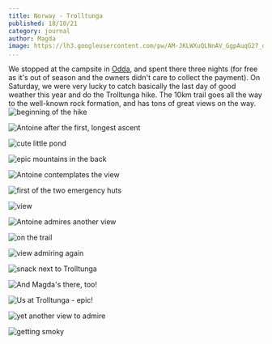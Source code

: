 ```yaml
---
title: Norway - Trolltunga
published: 18/10/21
category: journal
author: Magda
image: https://lh3.googleusercontent.com/pw/AM-JKLWXuQLNnAV_GgpAuqG27_qW_MBbSNxONT1g6HPX-9yaB42GRWVyOKGWHlcghqqgTiVpDLZkhvgdXWBhb-wrhPafozRfSflOipfeGeAZmwVoiyLUFjd1W3IvmGNfSF5T-kIe2f8yG1MC72yhfo4ZxZxz=w2092-h1394-no?authuser=0
...
```

We stopped at the campsite in [Odda](https://goo.gl/maps/xV3F4GLVznosjDzj8), and spent there three nights (for free as it's out of season and the owners didn't care to collect the payment). On Saturday, we were very lucky to catch basically the last day of good weather this year and do the Trolltunga hike. The 10km trail goes all the way to the well-known rock formation, and has tons of great views on the way.
![beginning of the hike](https://lh3.googleusercontent.com/pw/AM-JKLW0ucP70CL9zYlfbFEHIRoGXahonLAsg5_txEhXhLbKiwZZvdwGGrJ6ajJ62NrltdfBGWhnkPaEwlJQ7J8VcfDCSorL7ZOEgSwQfYHI873rrgRxPYS6CpAIOozUC9vFy71w5Cp8xfuu-x1uMGzGQ8ge=w2092-h1394-no?authuser=0)

![Antoine after the first, longest ascent](https://lh3.googleusercontent.com/pw/AM-JKLWY0QGLH22U9rx1I4HJyEzoyGDa5qb1OHwRJ3BjZKcf_M_FyQfVsgs_IKIj6kFcX3Zy9PNtCAEbUhoRokpueO6oZDUV4elFqGZGfqpk4Hkv747UcfHOD4pOQuFOp3bHPBFLfs599qGT8Uj-dhjJrIAC=w2092-h1394-no?authuser=0)

![cute little pond](https://lh3.googleusercontent.com/pw/AM-JKLWXuQLNnAV_GgpAuqG27_qW_MBbSNxONT1g6HPX-9yaB42GRWVyOKGWHlcghqqgTiVpDLZkhvgdXWBhb-wrhPafozRfSflOipfeGeAZmwVoiyLUFjd1W3IvmGNfSF5T-kIe2f8yG1MC72yhfo4ZxZxz=w2092-h1394-no?authuser=0)

![epic mountains in the back](https://lh3.googleusercontent.com/pw/AM-JKLWgGPKvOiALozLd_BIr3YtEIB06OxXzoblQHJMWVUmh7YBy7PdUbx37a6r6Yyk2I57ZEDgTvD0ns9pMifgvUiX7tw3tLRZxtXAiyEKn6wynkaGdrYq4jxlwxRAHxImD5Lro9wSpO9kVoHEJMvTyNuv1=w2092-h1394-no?authuser=0)

![Antoine contemplates the view](https://lh3.googleusercontent.com/pw/AM-JKLXGUaqR1KHna9LnCNn5IVJFsM4Vqi_wnHiH_Kz_QVschLwoBjRZ-RKgHO56ZI_nSkqen9p4a4Ji97aFJ1NCXyFZY-q4nLftUhGhurCdfR4Cw-kHxgDWj9Grn8MThs0tUSA5ujl_94_yjOAIRkJkBqJI=w2092-h1394-no?authuser=0)

![first of the two emergency huts](https://lh3.googleusercontent.com/pw/AM-JKLVLrGcGb4WVQKKmTTVzfB5LSu_FutnEciIlOuHCqnaJawsRRY3z1ZhfepuJONErXtElqOEXobW0rvC25f856gOwexwrkBBlcYUQ3O0SztE3aLxXvc1QkYPIQ2_cyvb0OxfOLRLTk5SdUk0bW-YWBwhj=w2092-h1394-no?authuser=0)

![view](https://lh3.googleusercontent.com/pw/AM-JKLWhJM7JOoGSVVjCYTtdUrHhjzcDdJEPCkiExWzMOa-jFzRMyBFx8IslO0trfF35nUFiZg62doybl-IuResQzhqwUUECZRc-8rrjlNsSSiLSN92CUkEA39HvIeI-wqWA1PZptugRAIzTghdrvZPtAU4Z=w2092-h1394-no?authuser=0)

![Antoine admires another view](https://lh3.googleusercontent.com/pw/AM-JKLXgFpx_lv-Epn67L4_5gPSYCFfCulGKcFwIYr6VgN6Ax4uzsuHvjL6_nYPMQssU1ns4FeBZ6hRveOJ0Ojd1PMFohjNK5Y5YcQ6DqN0ZxESPyxoGjSf5hXvAnrPqGhwxKwEqBNYdvC5kYIVWCEzIY0l2=w2092-h1394-no?authuser=0)

![on the trail](https://lh3.googleusercontent.com/pw/AM-JKLXIa5G4ojP_Ti2qTkHCr-CWhqo7TWgr6eF4NZZ042aZBXa48pemEj3p3t9bOzDDplYiU2bPYIkEzp7bNgHB40y_sbZZRdVyuvFEWxuiJBQednicZF06sLRVL93Fc6c-362YdvDaVOL3Zf8-jTnwRan9=w2092-h1394-no?authuser=0)

![view admiring again](https://lh3.googleusercontent.com/pw/AM-JKLVPk0eQW4bwobGldgv63tkGJGr1cSw3rFtqGmmIT8jldqs-LnZyq8sca0BficFQXgw58CVkH_Q2Rd18st-DiK1yuofruMSyWq6RepTTSP4zhWuOR0-sbH03lAG3zyfbbxL-Re_2L_I01WP1H-155kh7=w2092-h1394-no?authuser=0)

![snack next to Trolltunga](https://lh3.googleusercontent.com/pw/AM-JKLUloSnmwtUjPTMLbxT9bZVEQzIUNa1ZovTvxld5U93k0HdbRjbQnAx6EDQ_SOeZjP5jMrt1V1cYs6-ZDA8tm2IHmOHycj5QlwPyjqBh_voYLHSgotKemiqmKkFNvLZu4s0orzLb9ahzNrZ5MGXZRpYS=w2092-h1394-no?authuser=0)

![And Magda's there, too!](https://lh3.googleusercontent.com/pw/AM-JKLV9-3HOKi2DkY-Tr7gaG4JBoKhFp5UQGnxweDmAszIl4abgnHvCbIw-imoHvD9RV2NAGeIs-mzT80y-TrEw8wuQho3VWC_-BQEA69eSxH2R0_SU-6EqxjfVCEK8XCBimwmKTEPnhrPwYr5To3Gw_BsF=w2092-h1394-no?authuser=0)

![Us at Trolltunga - epic!](https://lh3.googleusercontent.com/pw/AM-JKLXjz4O3Thl9i9k9AmvCqkqLcHv8kNttkZtVB3pcxc2gLjrsvF5IuJ7Vv2rYvbVFhsiJpnTw00oeqFMcCUOiWXglAO21CLupdzNSwkTkTRqd-p2cZi8Nn8I28GvVQIVtuXbuyUtv6-8hHN3cjliuSPza=w2092-h1394-no?authuser=0)

![yet another view to admire](https://lh3.googleusercontent.com/pw/AM-JKLWkahivU62GmwTGsHhujRRlmtNzEpNloQWwi3ZZMcXyypmgDBwYDHXLDpkvp-4Z2XWiOlz6duViV02SN0x9jKzvXqGUHhM4bBlmVVxEWKrhdd_p5pHveuCMo7jdwZSBqLwYVVz3D0YoxPgDPLHSovBf=w2092-h1394-no?authuser=0)

![getting smoky](https://lh3.googleusercontent.com/pw/AM-JKLUD1DL2-WY45-eJthl8pQT675lenP0v739UnOj7UNdhDGLVYEfOshEWAGCWiBe1rilq4DTtQi1yqofqRHlMybIZ_DLsPhbNvoCV-RBVM82f3VB2ojNkh0VSmlX4tfgDiN-P8n_PE1FWyTyIhmZTps4Y=w2092-h1394-no?authuser=0)

